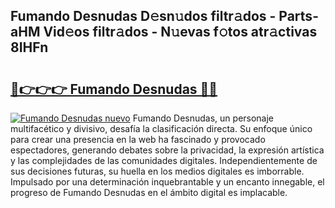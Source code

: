 ## Fumando Desnudas D𝚎sn𝚞dos filtr𝚊dos - Parts-aHM Vid𝚎os filtr𝚊dos - N𝚞evas f𝚘tos atr𝚊ctivas 8IHFn

# <h2><a href="http://mb12oac.tromn.icu/?c=Fumando+Desnudas">🔗👉👉👉 Fumando Desnudas 🔗🔗</a></h2>

[![Fumando Desnudas nuevo](https://i.imgur.com/pEAQMta.gif)](http://mb12oac.tromn.icu/?c=Fumando+Desnudas)
Fumando Desnudas, un personaje multifacético y divisivo, desafía la clasificación directa. Su enfoque único para crear una presencia en la web ha fascinado y provocado espectadores, generando debates sobre la privacidad, la expresión artística y las complejidades de las comunidades digitales. Independientemente de sus decisiones futuras, su huella en los medios digitales es imborrable. Impulsado por una determinación inquebrantable y un encanto innegable, el progreso de Fumando Desnudas en el ámbito digital es implacable.
